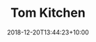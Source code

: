 ---
title: "Tom Kitchen"
date: 2018-12-20T13:44:23+10:00
draft: false
jobtitle: "Developer (1.4 yrs)"
weight: 1.4
---